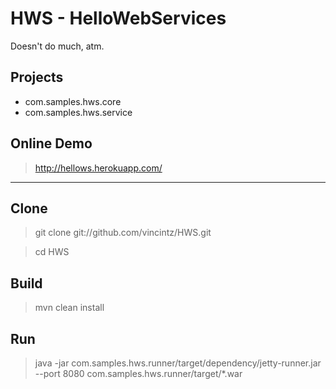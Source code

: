 # HWS - HelloWebServices

Doesn't do much, atm.

## Projects
* com.samples.hws.core
* com.samples.hws.service

## Online Demo

> http://hellows.herokuapp.com/

---

## Clone

> git clone git://github.com/vincintz/HWS.git

> cd HWS

## Build

> mvn clean install

## Run

> java -jar com.samples.hws.runner/target/dependency/jetty-runner.jar --port 8080 com.samples.hws.runner/target/*.war
